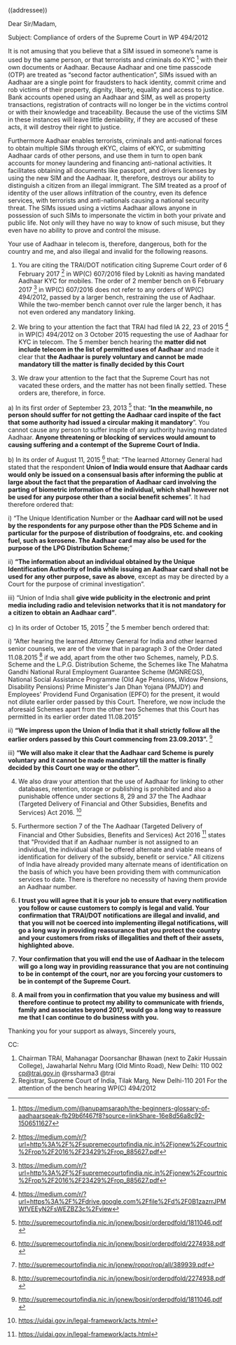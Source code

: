 ((addressee))

Dear Sir/Madam,

Subject: Compliance of orders of the Supreme Court in WP 494/2012

It is not amusing that you believe that a SIM issued in someone’s name is used by the same person, or that terrorists and criminals do KYC [^0] with their own documents or Aadhaar. Because Aadhaar and one time passcode (OTP) are treated as “second factor authentication”, SIMs issued with an Aadhaar are a single point for fraudsters to hack identity, commit crime and rob victims of their property, dignity, liberty, equality and access to justice. Bank accounts opened using an Aadhaar and SIM, as well as property transactions, registration of contracts will no longer be in the victims control or with their knowledge and traceability. Because the use of the victims SIM in these instances will leave little deniability, if they are accused of these acts, it will destroy their right to justice.

Furthermore Aadhaar enables terrorists, criminals and anti-national forces to obtain multiple SIMs through eKYC, claims of eKYC, or submitting Aadhaar cards of other persons, and use them in turn to open bank accounts for money laundering and financing anti-national activities. It facilitates obtaining all documents like passport, and drivers licenses by using the new SIM and the Aadhaar. It, therefore, destroys our ability to distinguish a citizen from an illegal immigrant. The SIM treated as a proof of identity of the user allows infiltration of the country, even its defence services, with terrorists and anti-nationals causing a national security threat. The SIMs issued using a victims Aadhaar allows anyone in possession of such SIMs to impersonate the victim in both your private and public life. Not only will they have no way to know of such misuse, but they even have no ability to prove and control the misuse.

Your use of Aadhaar in telecom is, therefore, dangerous, both for the country and me, and also illegal and invalid for the following reasons.

1. You are citing the TRAI/DOT notification citing Supreme Court order of 6 February 2017 [^1] in WP(C) 607/2016 filed by Lokniti as having mandated Aadhaar KYC for mobiles. The order of 2 member bench on 6 February 2017 [^1] in WP(C) 607/2016 does not refer to any orders of WP(C) 494/2012, passed by a larger bench, restraining the use of Aadhaar. While the two-member bench cannot over rule the larger bench, it has not even ordered any mandatory linking.

2. We bring to your attention the fact that TRAI had filed IA 22, 23 of 2015 [^2] in WP(C) 494/2012 on 3 October 2015 requesting the use of Aadhaar for KYC in telecom. The 5 member bench hearing the **matter did not include telecom in the list of permitted uses of Aadhaar** and made it clear that **the Aadhaar is purely voluntary and cannot be made mandatory till the matter is finally decided by this Court**

3. We draw your attention to the fact that the Supreme Court has not vacated these orders, and the matter has not been finally settled. These orders are, therefore, in force.

a) In its first order of September 23, 2013 [^3] that: “**In the meanwhile, no person should suffer for not getting the Aadhaar card inspite of the fact that some authority had issued a circular making it mandatory**”. You cannot cause any person to suffer inspite of any authority having mandated Aadhaar. **Anyone threatening or blocking of services would amount to causing suffering and a contempt of the Supreme Court of India.**

b) In its order of August 11, 2015 [^4] that: “The learned Attorney General had stated that the respondent **Union of India would ensure that Aadhaar cards would only be issued on a consensual basis after informing the public at large about the fact that the preparation of Aadhaar card involving the parting of biometric information of the individual, which shall however not be used for any purpose other than a social benefit schemes**”. It had therefore ordered that:

i) “The Unique Identification Number or the **Aadhaar card will not be used by the respondents for any purpose other than the PDS Scheme and in particular for the purpose of distribution of foodgrains, etc. and cooking fuel, such as kerosene. The Aadhaar card may also be used for the purpose of the LPG Distribution Scheme**;”

ii) **“The information about an individual obtained by the Unique Identification Authority of India while issuing an Aadhaar card shall not be used for any other purpose, save as above**, except as may be directed by a Court for the purpose of criminal investigation”.

iii) “Union of India shall **give wide publicity in the electronic and print media including radio and television networks that it is not mandatory for a citizen to obtain an Aadhaar card”**.

c) In its order of October 15, 2015 [^5] the 5 member bench ordered that:

i) “After hearing the learned Attorney General for India and other learned senior counsels, we are of the view that in paragraph 3 of the Order dated 11.08.2015 [^6] if we add, apart from the other two Schemes, namely, P.D.S. Scheme and the L.P.G. Distribution Scheme, the Schemes like The Mahatma Gandhi National Rural Employment Guarantee Scheme (MGNREGS), National Social Assistance Programme (Old Age Pensions, Widow Pensions, Disability Pensions) Prime Minister's Jan Dhan Yojana (PMJDY) and Employees' Providend Fund Organisation (EPFO) for the present, it would not dilute earlier order passed by this Court. Therefore, we now include the aforesaid Schemes apart from the other two Schemes that this Court has permitted in its earlier order dated 11.08.2015”

ii) **“We impress upon the Union of India that it shall strictly follow all the earlier orders passed by this Court commencing from 23.09.2013”.** [^3]

iii) **“We will also make it clear that the Aadhaar card Scheme is purely voluntary and it cannot be made mandatory till the matter is finally decided by this Court one way or the other”.**

4. We also draw your attention that the use of Aadhaar for linking to other databases, retention, storage or publishing is prohibited and also a punishable offence under sections 8, 29 and 37 the The Aadhaar (Targeted Delivery of Financial and Other Subsidies, Benefits and Services) Act 2016. [^7]

5. Furthermore section 7 of the The Aadhaar (Targeted Delivery of Financial and Other Subsidies, Benefits and Services) Act 2016 [^7] states that "Provided that if an Aadhaar number is not assigned to an individual, the individual shall be offered alternate and viable means of identification for delivery of the subsidy, benefit or service.” All citizens of India have already provided many alternate means of identification on the basis of which you have been providing them with communication services to date. There is therefore no necessity of having them provide an Aadhaar number.

6. **I trust you will agree that it is your job to ensure that every notification you follow or cause customers to comply is legal and valid. Your confirmation that TRAI/DOT notifications are illegal and invalid, and that you will not be coerced into implementing illegal notifications, will go a long way in providing reassurance that you protect the country and your customers from risks of illegalities and theft of their assets, highlighted above.**

7. **Your confirmation that you will end the use of Aadhaar in the telecom will go a long way in providing reassurance that you are not continuing to be in contempt of the court, nor are you forcing your customers to be in contempt of the Supreme Court.**

8. **A mail from you in confirmation that you value my business and will therefore continue to protect my ability to communicate with friends, family and associates beyond 2017, would go a long way to reassure me that I can continue to do business with you.**

Thanking you for your support as always,
Sincerely yours,

CC:

1. Chairman TRAI, Mahanagar Doorsanchar Bhawan (next to Zakir Hussain College), Jawaharlal Nehru Marg (Old Minto Road), New Delhi: 110 002
   cp@trai.gov.in @rssharma3 @trai
2. Registrar, Supreme Court of India, Tilak Marg, New Delhi-110 201 For the attention of the bench hearing WP(C) 494/2012

[^0]: https://medium.com/@anupamsaraph/the-beginners-glossary-of-aadhaarspeak-fb29b6f467f8?source=linkShare-16e8d56a8c92-1506511627
[^1]: https://medium.com/r/?url=http%3A%2F%2Fsupremecourtofindia.nic.in%2Fjonew%2Fcourtnic%2Frop%2F2016%2F23429%2Frop_885627.pdf
[^2]: https://medium.com/r/?url=https%3A%2F%2Fdrive.google.com%2Ffile%2Fd%2F0B1zazrrJPMWfVEEyN2FsWEZBZ3c%2Fview
[^3]: http://supremecourtofindia.nic.in/jonew/bosir/orderpdfold/1811046.pdf
[^4]: http://supremecourtofindia.nic.in/jonew/bosir/orderpdfold/2274938.pdf
[^5]: http://supremecourtofindia.nic.in/jonew/ropor/rop/all/389939.pdf
[^6]: http://supremecourtofindia.nic.in/jonew/bosir/orderpdfold/2274938.pdf
[^7]: https://uidai.gov.in/legal-framework/acts.html
